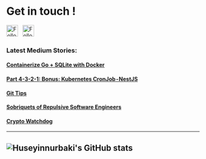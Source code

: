 # Get in touch !

<a href="https://www.linkedin.com/in/huseyinnurbaki/" title="Follow me on LinkedIn">
  <img
    width="30"
    alt="Follow/Add me on LinkedIn"
    src="https://www.svgrepo.com/show/144030/linkedin-square-logo.svg"
  /></a>
&nbsp;
<a href="https://medium.com/@huseyinnurbaki" title="Follow me on Medium">
  <img
    width="30"
    alt="Follow me on Medium"
    src="https://www.svgrepo.com/show/342026/medium.svg"
  /></a>

### Latest Medium Stories: 
#### [Containerize Go + SQLite with Docker](https://huseyinnurbaki.medium.com/containerize-go-sqlite-with-docker-6d7fbecd14f0)
#### [Part 4-3-2-1: Bonus: Kubernetes CronJob - NestJS](https://medium.com/@huseyinnurbaki/nestjs-kubernetes-deployment-part-4-kubernetes-cronjob-nestjs-84d52268e3b1)
#### [Git Tips](https://medium.com/@huseyinnurbaki/tips-on-git-4f221d613468)
#### [Sobriquets of Repulsive Software Engineers](https://medium.com/@huseyinnurbaki/sobriquets-of-repulsive-software-engineers-e62c82d2d10b)
#### [Crypto Watchdog](https://medium.com/@huseyinnurbaki/crypto-watchdog-7f7d95d7b8f0)
---
![Huseyinnurbaki's GitHub stats](https://github-readme-stats.vercel.app/api?username=Huseyinnurbaki&theme=highcontrast&show_icons=true)
---
<!--
### Interests
&nbsp;
  <img
    width="24"
    alt="CNCF"
    src="https://avatars.githubusercontent.com/u/13455738?s=200&v=4"
  />
&nbsp;
  <img
    width="24"
    alt="k8s"
    src="https://www.svgrepo.com/show/353983/kubernetes.svg"
  />
&nbsp;
  <img
    width="24"
    alt="TS"
    src="https://www.svgrepo.com/show/303600/typescript-logo.svg"
  />
&nbsp;
  <img
    width="24"
    alt="JS"
    src="https://www.svgrepo.com/show/353925/javascript.svg"
  />
&nbsp;
  <img
    width="24"
    alt="React"
    src="https://www.svgrepo.com/show/303500/react-1-logo.svg"
  />
&nbsp;
-->
